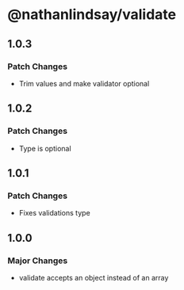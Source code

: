 # @nathanlindsay/validate

## 1.0.3

### Patch Changes

- Trim values and make validator optional

## 1.0.2

### Patch Changes

- Type is optional

## 1.0.1

### Patch Changes

- Fixes validations type

## 1.0.0

### Major Changes

- validate accepts an object instead of an array
